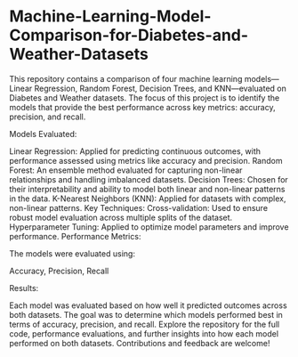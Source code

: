 # Machine-Learning-Model-Comparison-for-Diabetes-and-Weather-Datasets
This repository contains a comparison of four machine learning models—Linear Regression, Random Forest, Decision Trees, and KNN—evaluated on Diabetes and Weather datasets. The focus of this project is to identify the models that provide the best performance across key metrics: accuracy, precision, and recall.

Models Evaluated:

Linear Regression: Applied for predicting continuous outcomes, with performance assessed using metrics like accuracy and precision.
Random Forest: An ensemble method evaluated for capturing non-linear relationships and handling imbalanced datasets.
Decision Trees: Chosen for their interpretability and ability to model both linear and non-linear patterns in the data.
K-Nearest Neighbors (KNN): Applied for datasets with complex, non-linear patterns.
Key Techniques:
Cross-validation: Used to ensure robust model evaluation across multiple splits of the dataset.
Hyperparameter Tuning: Applied to optimize model parameters and improve performance.
Performance Metrics:

The models were evaluated using:

Accuracy,
Precision,
Recall

Results:

Each model was evaluated based on how well it predicted outcomes across both datasets. The goal was to determine which models performed best in terms of accuracy, precision, and recall.
Explore the repository for the full code, performance evaluations, and further insights into how each model performed on both datasets. Contributions and feedback are welcome!
